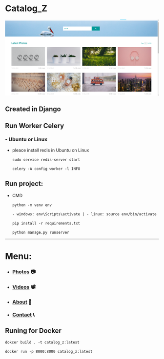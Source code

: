 # Catalog_Z
![img](https://github.com/RustamovAkrom/Catalog_Z/blob/main/logo.jpg?raw=true)

## Created in Django 

## Run Worker Celery
### - Ubuntu or Linux
+ pleace install redis in Ubuntu on Linux
    ~~~ 
    sudo service redis-server start
    ~~~

    ~~~
    celery -A config worker -l INFO
    ~~~

 ## Run project: 
 - CMD
    ~~~
    python -m venv env
    ~~~

    ~~~
    - windows: env\Scripts\activate | - linux: source env/bin/activate
    ~~~

    ~~~
    pip install -r requirements.txt
    ~~~

    ~~~
    python manage.py runserver
    ~~~

---
# Menu:
 + ### [Photos](http://127.0.0.1:8000/photos/) 📷 
 + ### [Videos](http://127.0.0.1:8000/videos/) 📽️
 + ### [About](http://127.0.0.1:8000/photos/about/) 🧾
 + ### [Contact](http://127.0.0.1:8000/photos/contact/) 📞

## Runing for Docker
~~~
dokcer build . -t catalog_z:latest
~~~
~~~
docker run -p 8000:8000 catalog_z:latest
~~~